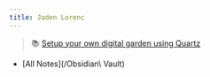 ```yaml
---
title: Jaden Lorenc
---
```



> 📚 [Setup your own digital garden using Quartz](notes/setup.md)

- [All Notes](/Obsidian\ Vault)
